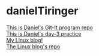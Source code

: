 # danielTiringer
[This is Daniel's Git-It program repo](https://github.com/danielTiringer/hello-world)<br/>
[This is Daniel's day-3 practice](https://github.com/danielTiringer/git-lesson-repository)<br/>
[My Linux blog!](https://danieltiringer.github.io)<br/>
[The Linux blog's repo](https://github.com/danielTiringer/danielTiringer.github.io)<br/>
